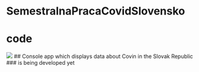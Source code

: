# SemestralnaPracaCovidSlovensko
# code
   <img src="https://img.shields.io/badge/matlab-hotpink.svg?style=for-the-badge&logo=SASS&logoColor=white">
## Console app which displays data about Covin in the Slovak Republic
### is being developed yet
